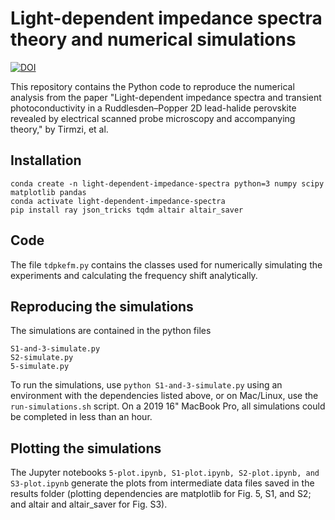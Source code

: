 # Light-dependent impedance spectra theory and numerical simulations

[![DOI](https://zenodo.org/badge/DOI/10.5281/zenodo.3817473.svg)](https://doi.org/10.5281/zenodo.3817473)

This repository contains the Python code to reproduce the numerical analysis from the paper "Light-dependent impedance spectra and transient photoconductivity in a Ruddlesden–Popper 2D lead-halide perovskite revealed by electrical scanned probe microscopy and accompanying theory," by Tirmzi, et al.

## Installation

    conda create -n light-dependent-impedance-spectra python=3 numpy scipy matplotlib pandas
    conda activate light-dependent-impedance-spectra
    pip install ray json_tricks tqdm altair altair_saver


## Code

The file `tdpkefm.py` contains the classes used for numerically simulating the experiments and calculating the frequency shift analytically.


## Reproducing the simulations

The simulations are contained in the python files

    S1-and-3-simulate.py
    S2-simulate.py
    5-simulate.py

To run the simulations, use `python S1-and-3-simulate.py` using an environment with the dependencies listed above, or on Mac/Linux, use the `run-simulations.sh` script. On a 2019 16" MacBook Pro, all simulations could be completed in less than an hour.

## Plotting the simulations

The Jupyter notebooks `5-plot.ipynb, S1-plot.ipynb, S2-plot.ipynb, and S3-plot.ipynb` generate the plots from intermediate data files saved in the results folder (plotting dependencies are matplotlib for Fig. 5, S1, and S2; and altair and altair_saver for Fig. S3).